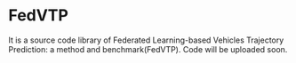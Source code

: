 # FedVTP

It is a source code library of Federated Learning-based Vehicles Trajectory Prediction: a method and benchmark(FedVTP).
Code will be uploaded soon. 
